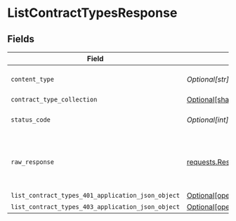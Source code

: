 # ListContractTypesResponse


## Fields

| Field                                                                                                                          | Type                                                                                                                           | Required                                                                                                                       | Description                                                                                                                    |
| ------------------------------------------------------------------------------------------------------------------------------ | ------------------------------------------------------------------------------------------------------------------------------ | ------------------------------------------------------------------------------------------------------------------------------ | ------------------------------------------------------------------------------------------------------------------------------ |
| `content_type`                                                                                                                 | *Optional[str]*                                                                                                                | :heavy_check_mark:                                                                                                             | HTTP response content type for this operation                                                                                  |
| `contract_type_collection`                                                                                                     | [Optional[shared.ContractTypeCollection]](undefined/models/shared/contracttypecollection.md)                                   | :heavy_minus_sign:                                                                                                             | OK                                                                                                                             |
| `status_code`                                                                                                                  | *Optional[int]*                                                                                                                | :heavy_check_mark:                                                                                                             | HTTP response status code for this operation                                                                                   |
| `raw_response`                                                                                                                 | [requests.Response](https://requests.readthedocs.io/en/latest/api/#requests.Response)                                          | :heavy_minus_sign:                                                                                                             | Raw HTTP response; suitable for custom response parsing                                                                        |
| `list_contract_types_401_application_json_object`                                                                              | [Optional[operations.ListContractTypes401ApplicationJSON]](undefined/models/operations/listcontracttypes401applicationjson.md) | :heavy_minus_sign:                                                                                                             | Unauthenticated                                                                                                                |
| `list_contract_types_403_application_json_object`                                                                              | [Optional[operations.ListContractTypes403ApplicationJSON]](undefined/models/operations/listcontracttypes403applicationjson.md) | :heavy_minus_sign:                                                                                                             | Forbidden                                                                                                                      |